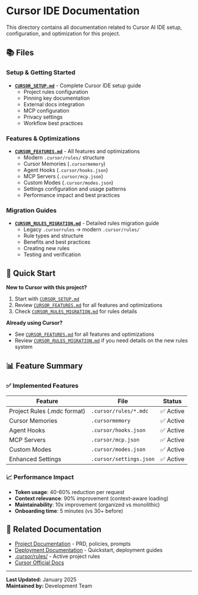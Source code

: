# Cursor IDE Documentation

This directory contains all documentation related to Cursor AI IDE setup, configuration, and optimization for this project.

## 📚 Files

### Setup & Getting Started
- **[`CURSOR_SETUP.md`](CURSOR_SETUP.md)** - Complete Cursor IDE setup guide
  - Project rules configuration
  - Pinning key documentation
  - External docs integration
  - MCP configuration
  - Privacy settings
  - Workflow best practices

### Features & Optimizations
- **[`CURSOR_FEATURES.md`](CURSOR_FEATURES.md)** - All features and optimizations
  - Modern `.cursor/rules/` structure
  - Cursor Memories (`.cursormemory`)
  - Agent Hooks (`.cursor/hooks.json`)
  - MCP Servers (`.cursor/mcp.json`)
  - Custom Modes (`.cursor/modes.json`)
  - Settings configuration and usage patterns
  - Performance impact and best practices

### Migration Guides
- **[`CURSOR_RULES_MIGRATION.md`](CURSOR_RULES_MIGRATION.md)** - Detailed rules migration guide
  - Legacy `.cursorrules` → modern `.cursor/rules/`
  - Rule types and structure
  - Benefits and best practices
  - Creating new rules
  - Testing and verification

## 🚀 Quick Start

**New to Cursor with this project?**

1. Start with [`CURSOR_SETUP.md`](CURSOR_SETUP.md)
2. Review [`CURSOR_FEATURES.md`](CURSOR_FEATURES.md) for all features and optimizations
3. Check [`CURSOR_RULES_MIGRATION.md`](CURSOR_RULES_MIGRATION.md) for rules details

**Already using Cursor?**

- See [`CURSOR_FEATURES.md`](CURSOR_FEATURES.md) for all features and optimizations
- Review [`CURSOR_RULES_MIGRATION.md`](CURSOR_RULES_MIGRATION.md) if you need details on the new rules system

## 📊 Feature Summary

### ✅ Implemented Features

| Feature | File | Status |
|---------|------|--------|
| Project Rules (.mdc format) | `.cursor/rules/*.mdc` | ✅ Active |
| Cursor Memories | `.cursormemory` | ✅ Active |
| Agent Hooks | `.cursor/hooks.json` | ✅ Active |
| MCP Servers | `.cursor/mcp.json` | ✅ Active |
| Custom Modes | `.cursor/modes.json` | ✅ Active |
| Enhanced Settings | `.cursor/settings.json` | ✅ Active |

### 📈 Performance Impact

- **Token usage**: 40-60% reduction per request
- **Context relevance**: 90% improvement (context-aware loading)
- **Maintainability**: 10x improvement (organized vs monolithic)
- **Onboarding time**: 5 minutes (vs 30+ before)

## 🔗 Related Documentation

- [Project Documentation](../project/) - PRD, policies, prompts
- [Deployment Documentation](../deployment/) - Quickstart, deployment guides
- [.cursor/rules/](../../.cursor/rules/) - Active project rules
- [Cursor Official Docs](https://cursor.com/docs)

---

**Last Updated:** January 2025  
**Maintained by:** Development Team

